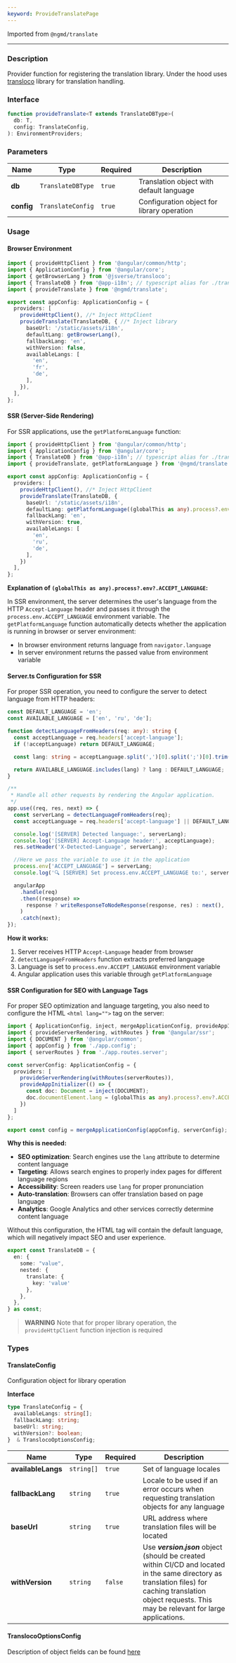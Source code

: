 ```yaml
---
keyword: ProvideTranslatePage
---
```


Imported from `@ngmd/translate`

---

### Description

Provider function for registering the translation library. Under the hood uses [transloco](https://jsverse.gitbook.io/transloco/) library for translation handling.

### Interface

```ts
function provideTranslate<T extends TranslateDBType>(
  db: T,
  config: TranslateConfig,
): EnvironmentProviders;
```

### Parameters

| Name | Type | Required | Description |
|------|------|---------|-------------|
| **db** | `TranslateDBType` | `true` | Translation object with default language |
| **config** | `TranslateConfig` | `true` | Configuration object for library operation |

### Usage

#### Browser Environment

```ts name="app.config.ts" group="use-provider"
import { provideHttpClient } from '@angular/common/http';
import { ApplicationConfig } from '@angular/core';
import { getBrowserLang } from '@jsverse/transloco';
import { TranslateDB } from '@app-i18n'; // typescript alias for ./translate/index.ts
import { provideTranslate } from '@ngmd/translate';

export const appConfig: ApplicationConfig = {
  providers: [
    provideHttpClient(), //* Inject HttpClient
    provideTranslate(TranslateDB, { //* Inject library
      baseUrl: '/static/assets/i18n',
      defaultLang: getBrowserLang(),
      fallbackLang: 'en',
      withVersion: false,
      availableLangs: [
        'en',
        'fr',
        'de',
      ],
    }),
  ],
};
```

#### SSR (Server-Side Rendering)

For SSR applications, use the `getPlatformLanguage` function:

```ts name="app.config.ts" group="use-provider-ssr"
import { provideHttpClient } from '@angular/common/http';
import { ApplicationConfig } from '@angular/core';
import { TranslateDB } from '@app-i18n'; // typescript alias for ./translate/index.ts
import { provideTranslate, getPlatformLanguage } from '@ngmd/translate';

export const appConfig: ApplicationConfig = {
  providers: [
    provideHttpClient(), //* Inject HttpClient
    provideTranslate(TranslateDB, {
      baseUrl: '/static/assets/i18n',
      defaultLang: getPlatformLanguage((globalThis as any).process?.env?.ACCEPT_LANGUAGE),
      fallbackLang: 'en',
      withVersion: true,
      availableLangs: [
        'en',
        'ru',
        'de',
      ],
    })
  ],
};
```

**Explanation of `(globalThis as any).process?.env?.ACCEPT_LANGUAGE`:**

In SSR environment, the server determines the user's language from the HTTP `Accept-Language` header and passes it through the `process.env.ACCEPT_LANGUAGE` environment variable. The `getPlatformLanguage` function automatically detects whether the application is running in browser or server environment:
- In browser environment returns language from `navigator.language`
- In server environment returns the passed value from environment variable

#### Server.ts Configuration for SSR

For proper SSR operation, you need to configure the server to detect language from HTTP headers:

```ts name="server.ts" group="server-ssr"
const DEFAULT_LANGUAGE = 'en';
const AVAILABLE_LANGUAGE = ['en', 'ru', 'de'];

function detectLanguageFromHeaders(req: any): string {
  const acceptLanguage = req.headers['accept-language'];
  if (!acceptLanguage) return DEFAULT_LANGUAGE;

  const lang: string = acceptLanguage.split(',')[0].split(';')[0].trim().split('-')[0];

  return AVAILABLE_LANGUAGE.includes(lang) ? lang : DEFAULT_LANGUAGE;
}

/**
 * Handle all other requests by rendering the Angular application.
 */
app.use((req, res, next) => {
  const serverLang = detectLanguageFromHeaders(req);
  const acceptLanguage = req.headers['accept-language'] || DEFAULT_LANGUAGE;

  console.log('[SERVER] Detected language:', serverLang);
  console.log('[SERVER] Accept-Language header:', acceptLanguage);
  res.setHeader('X-Detected-Language', serverLang);

  //Here we pass the variable to use it in the application
  process.env['ACCEPT_LANGUAGE'] = serverLang;
  console.log('🔍 [SERVER] Set process.env.ACCEPT_LANGUAGE to:', serverLang);

  angularApp
    .handle(req)
    .then((response) =>
      response ? writeResponseToNodeResponse(response, res) : next(),
    )
    .catch(next);
});
```

**How it works:**

1. Server receives HTTP `Accept-Language` header from browser
2. `detectLanguageFromHeaders` function extracts preferred language
3. Language is set to `process.env.ACCEPT_LANGUAGE` environment variable
4. Angular application uses this variable through `getPlatformLanguage`

#### SSR Configuration for SEO with Language Tags

For proper SEO optimization and language targeting, you also need to configure the HTML `<html lang="">` tag on the server:

```ts name="main.server.ts" group="server-config"
import { ApplicationConfig, inject, mergeApplicationConfig, provideAppInitializer } from '@angular/core';
import { provideServerRendering, withRoutes } from '@angular/ssr';
import { DOCUMENT } from '@angular/common';
import { appConfig } from './app.config';
import { serverRoutes } from './app.routes.server';

const serverConfig: ApplicationConfig = {
  providers: [
    provideServerRendering(withRoutes(serverRoutes)),
    provideAppInitializer(() => {
      const doc: Document = inject(DOCUMENT);
      doc.documentElement.lang = (globalThis as any).process?.env?.ACCEPT_LANGUAGE;
    })
  ]
};

export const config = mergeApplicationConfig(appConfig, serverConfig);
```

**Why this is needed:**

- **SEO optimization**: Search engines use the `lang` attribute to determine content language
- **Targeting**: Allows search engines to properly index pages for different language regions
- **Accessibility**: Screen readers use `lang` for proper pronunciation
- **Auto-translation**: Browsers can offer translation based on page language
- **Analytics**: Google Analytics and other services correctly determine content language

Without this configuration, the HTML tag will contain the default language, which will negatively impact SEO and user experience.

```ts name="./translate/index.ts" group="use-provider"
export const TranslateDB = {
  en: {
    some: "value",
    nested: {
      translate: {
        key: 'value'
      },
    },
  },
} as const; 
```

> **WARNING**
> Note that for proper library operation, the `provideHttpClient` function injection is required


### Types

#### TranslateConfig

Configuration object for library operation

**Interface**

```ts
type TranslateConfig = {
  availableLangs: string[];
  fallbackLang: string;
  baseUrl: string;
  withVersion?: boolean;
}  & TranslocoOptionsConfig;
```

| Name | Type | Required | Description |
|------|------|---------|-------------|
| **availableLangs** | `string[]` | `true` | Set of language locales |
| **fallbackLang** | `string` | `true` | Locale to be used if an error occurs when requesting translation objects for any language |
| **baseUrl** | `string` | `true` | URL address where translation files will be located |
| **withVersion** | `string` | `false` | Use ***version.json*** object (should be created within CI/CD and located in the same directory as translation files) for caching translation object requests. This may be relevant for large applications. |


#### TranslocoOptionsConfig

Description of object fields can be found [here](https://jsverse.gitbook.io/transloco/getting-started/config-options#fallbacklang)
